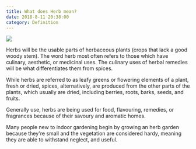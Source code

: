 ```yaml
---
title: What does Herb mean?
date: 2018-8-11 20:38:00
category: Definition
---
```


![](/images/1.jpg)

Herbs will be the usable parts of herbaceous plants (crops that lack a good woody stem). The word herb most often refers to those which have culinary, aesthetic, or medicinal uses. The culinary uses of herbal remedies will be what differentiates them from spices.

<!-- more -->

While herbs are referred to as leafy greens or flowering elements of a plant, fresh or dried, spices, alternatively, are produced from the other parts of the plants, which usually are dried, including berries, roots, barks, seeds, and fruits.

Generally use, herbs are being used for food, flavouring, remedies, or fragrances because of their savoury and aromatic homes.

Many people new to indoor gardening begin by growing an herb garden because they're small and the vegetation are considered hardy, meaning they are able to withstand neglect, and useful.
